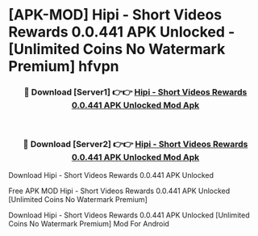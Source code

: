 # [APK-MOD] Hipi - Short Videos Rewards 0.0.441 APK Unlocked - [Unlimited Coins No Watermark Premium] hfvpn



<div align="center">
<h3>🔴 Download [Server1] 👉👉 <a href="https://momento.my/?title=Hipi_-_Short_Videos_Rewards_0.0.441_APK_Unlocked">Hipi - Short Videos Rewards 0.0.441 APK Unlocked Mod Apk</a></h3><br>

<h3>🔴 Download [Server2] 👉👉 <a href="https://momento.my/?title=Hipi_-_Short_Videos_Rewards_0.0.441_APK_Unlocked">Hipi - Short Videos Rewards 0.0.441 APK Unlocked Mod Apk</a></h3>
</div>



Download Hipi - Short Videos Rewards 0.0.441 APK Unlocked 

Free APK MOD Hipi - Short Videos Rewards 0.0.441 APK Unlocked [Unlimited Coins No Watermark Premium]

Download Hipi - Short Videos Rewards 0.0.441 APK Unlocked [Unlimited Coins No Watermark Premium] Mod For Android
